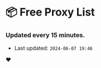 # :package: Free Proxy List
### Updated every 15 minutes.

- Last updated: `2024-06-07 19:46`

:heart:
